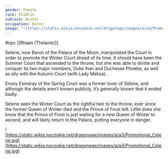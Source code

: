 ```yaml
---
gender: Female
race: Eladrin
subrace: Winter
occupation: Baron
image: "![https://static.wikia.nocookie.net/dragonage/images/a/a3/Promotional_Celene.jpg](https://static.wikia.nocookie.net/dragonage/images/a/a3/Promotional_Celene.jpg)"
---
```

 #npc [[Rhaan (Thelanis)]]

Selene, now Baron of the Palace of the Moon, manipulated the Court in order to promote the Winter Court ahead of its time. It should have been the Summer Court that ascended to the throne, but she was able to divide and conquer its two major members, Duke Ihan and Duchesse Phoebe, as well as ally with the Autumn Court (with Lady Mahsa).

Envoy Esmeray of the Spring Court was a former lover of Selene, and although the details aren’t known publicly, it’s generally known that it ended badly.

Selene sees the Winter Court as the rightful heir to the throne, ever since the former Queen of Winter died and the Prince of Frost left. Little does she know that the Prince of Frost is just waiting for a new Queen of Winter to ascend, and will likely return to the Palace, putting everyone in danger.

![https://static.wikia.nocookie.net/dragonage/images/a/a3/Promotional_Celene.jpg](https://static.wikia.nocookie.net/dragonage/images/a/a3/Promotional_Celene.jpg)
